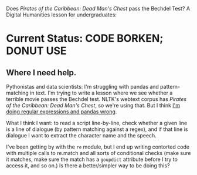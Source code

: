 Does _Pirates of the Caribbean: Dead Man's Chest_ pass the Bechdel Test? A Digital Humanities lesson for undergraduates: 

# Current Status: CODE BORKEN; DONUT USE

## Where I need help.

Pythonistas and data scientists: I'm struggling with pandas and pattern-matching in text. I'm trying to write a lesson where we see whether a terrible movie passes the Bechdel test. NLTK's webtext corpus has _Pirates of the Caribbean: Dead Man's Chest_, so we're using that. But I think [I'm doing regular expressions and pandas wrong](https://github.com/ComputationalModeling/text-processing-and-the-bechdel-test/blob/c725a04bdb2ff0b324f574e265203125186376b8/bechdel.py).

What I think I want: to read a script line-by-line, check whether a given line is a line of dialogue (by pattern matching against a regex), and if that line is dialogue I want to extract the character name and the speech.

I've been getting by with the `re` module, but I end up writing contorted code with multiple calls to re.match and all sorts of conditional checks (make sure it matches, make sure the match has a `goupdict` attribute before I try to access it, and so on.) Is there a better/simpler way to be doing this?
